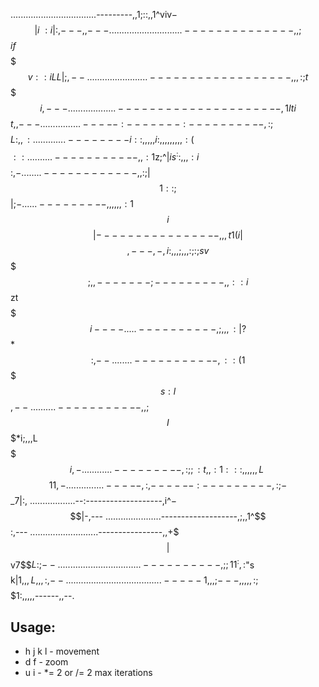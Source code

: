 ..................................---------,,1;::,,1^viv$-$$$$$$$|i~:i|:,---, ,---
.............................--------------,,;$$$if$$$$$$$$$$$$$$$$$$$$v::iLL|;,--
........................------------------,,,:;t$$$$$$$$$$$$$$$$$$$$$$$$$$$$$i,---
...................---------------------,1Iti$$$$$$$$$$$$$$$$$$$$$$$$$$$$$$$t,,---
................-----:-------:----------,:;$$$$$$$$$$$$$$$$$$$$$$$$$$$$$$$$$$L:,,:
.............--------i::,,,,,i:,,,,,,,,,:($$$$$$$$$$$$$$$$$$$$$$$$$$$$$$$$$$$$$$::
..........-----------,,:1$z;^|$is^::,,,:i$$$$$$$$$$$$$$$$$$$$$$$$$$$$$$$$$$$$$$:,-
........------------,,:;|$$$$$$$$$$$1::;$$$$$$$$$$$$$$$$$$$$$$$$$$$$$$$$$$$$$$$|;-
......---------,,,,,,:1$$$$$$$$$$$$$$$i$$$$$$$$$$$$$$$$$$$$$$$$$$$$$$$$$$$$$$$$|--
--------------,,,t1(i|$$$$$$$$$$$$$$$$$$$$$$$$$$$$$$$$$$$$$$$$$$$$$$$$$$$$$$$$,---
,-,i:,,,;,,,:;:;sv$$$$$$$$$$$$$$$$$$$$$$$$$$$$$$$$$$$$$$$$$$$$$$$$$$$$$$$$$;,,----
---;---------,,::i$$zt$$$$$$$$$$$$$$$$$$$$$$$$$$$$$$$$$$$$$$$$$$$$$$$$$$$$$$$i----
.....----------,;,,,:|?$$$$$$$$$$$$$$$*$$$$$$$$$$$$$$$$$$$$$$$$$$$$$$$$$$$$$$$:,--
........-----------,::(1$$$$$$$$$$$$$s:l$$$$$$$$$$$$$$$$$$$$$$$$$$$$$$$$$$$$$$$,--
..........-----------,,;$$$I$$$$*$i;,,,L$$$$$$$$$$$$$$$$$$$$$$$$$$$$$$$$$$$$$$$i,-
............---------,:;;:t,,:1:::,,,,,,L~$$$$$$$$$$$$$$$$$$$$$$$$$$$$$$$$$$$$11,-
...............-----,:,------:---------,:;-$$$$$$$$$$$$$$$$$$$$$$$$$$$$$$$$$$_7|:,
..................--:-------------------,i^$-$$$$$$$$$$$$$$$$$$$$$$$$$$$$$$$|-,---
......................-------------------,;,,1^$$$$$$$$$$$$$$$$$$$$$$$$$$$$$$:,---
...........................----------------,,+$$$|$$$$$$$$$$$$$$$$$$$$$$v7$$$L:;--
.................................----------,;;11^:,:$"s$$$$$$$$$$$$k|$1,,,L,,,:,--
......................................-----1,,,;---,,,,,:;$$$$$$1:,,,,,------,,--.

## Usage:

- h j k l - movement
- d f - zoom
- u i - *= 2 or /= 2 max iterations
